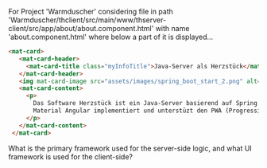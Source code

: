 For Project 'Warmduscher' considering file in path 'Warmduscher/thclient/src/main/www/thserver-client/src/app/about/about.component.html' with name 'about.component.html' where below a part of it is displayed... 
```html
<mat-card>
   <mat-card-header>
     <mat-card-title class="myInfoTitle">Java-Server als Herzstück</mat-card-title>
   </mat-card-header>
   <img mat-card-image src="assets/images/spring_boot_start_2.png" alt="spring boot"/>
   <mat-card-content>
     <p>
       Das Software Herzstück ist ein Java-Server basierend auf Spring Boot der alles erledigt. Das UI ist mittels
       Material Angular implementiert und unterstüzt den PWA (Progressive Web App) Standard.
     </p>
   </mat-card-content>
 </mat-card>
```
What is the primary framework used for the server-side logic, and what UI framework is used for the client-side?